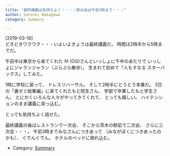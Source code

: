 ```yaml
---
title: "最終講義は気持ちよく・・・；飲み会は午前3時まで・・・"
author: Satoshi Nakagawa
category: Summary

---
```


[2019-03-16]  
 どきどきワクワク・・・いよいよきょうは最終講義だ。
時間は2時半から5時までだ。

 午前中は東京から来てくれた
Ｍ (OG)さんといっしょに千中のあたりで
いっしょにジャランジャラン（ぶらぶら散歩）。
生まれて初めて「人もすなる
スターバックス」してみた。

 1時に学校に戻って、
ドレスリハーサル。
そして2時半にとうとう本番だ。
3日の「裏ゼミ総集編」に来てくれたもと院生さん、
学部で卒業したもと学生さん、
とにかくいろんな人々がやってきてくれて、
とっても嬉しい。
ハイテンションのまま講義に突っ込む。

 とっても気持ちよく話せた。

<!--more-->

 最終講義の後はレストランで一次会、
そこから茨木の駅前で二次会、
さらに三次会・・・。
午前3時までみなさんにつきあって
（みながぼくにつきあったのかも）、
ぐでんぐでん。
ホテルのベッドに倒れ込む。

- Category: [Summary](/categories.html#Summary)

